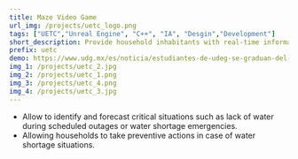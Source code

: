 ```yaml
---
title: Maze Video Game 
url_img: /projects/uetc_logo.png
tags: ["UETC","Unreal Engine", "C++", "IA", "Desgin","Development"]
short_description: Provide household inhabitants with real-time information on the level of their water tank.
prefix: uetc
demo: https://www.udg.mx/es/noticia/estudiantes-de-udeg-se-graduan-del-samsung-innovation-campus-2023?fbclid=IwZXh0bgNhZW0CMTAAAR3jB5QCtje1uFNtL7-fm0rCqpBgYygv1em2b3qFFyN_Gw9K5SRl6ranMWU_aem_AaCwcVwzlqxqQ5rkfNawh_uzB3xdjYtO2HEs4Ut7n1at0NGx-_2EtZqZFMNg_q-yvyP0dk65oyco_iI-bI92Z6wG
img_1: /projects/uetc_2.jpg
img_2: /projects/uetc_1.png
img_3: /projects/uetc_4.png
img_4: /projects/uetc_3.jpg
---
```

- Allow to identify and forecast critical situations such as lack of water during scheduled outages or water shortage emergencies. 
- Allowing households to take preventive actions in case of water shortage situations.